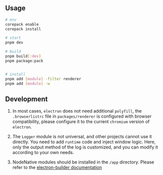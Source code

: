 ## Usage

```bash
# env
corepack enable
corepack install

# start
pnpm dev

# build
pnpm build[:dev]
pnpm package:pack


# install
pnpm add [module] -filter renderer
pnpm add [module] -w

```

## Development

1. In most cases, `electron` does not need additional `polyfill`, the `.browserlistrc` file in `packages/renderer` is configured with browser compatibility, please configure it to the current `chromium` version of `electron`.

2. The `Logger` module is not universal, and other projects cannot use it directly. You need to add `runtime` code and inject window logic. Here, only the output method of the log is customized, and you can modify it according to your own needs.

3. NodeNative modules should be installed in the `/app` directory. Please refer to the [electron-builder documentation](https://www.electron.build/tutorials/two-package-structure)